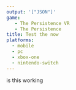 ```yaml
---
output: '["JSON"]'
game: 
   - The Persistence VR
   - The Persistence
title: Test the now
platforms:
  - mobile
  - pc
  - xbox-one
  - nintendo-switch
---
```

is this working
